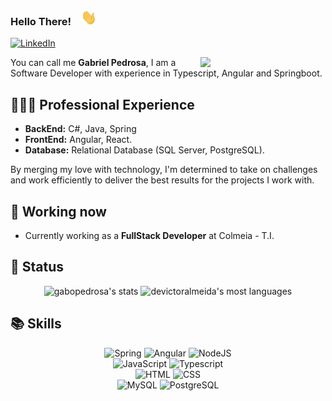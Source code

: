 <h3> Hello There! &nbsp&nbsp&nbsp<img src="https://raw.githubusercontent.com/ABSphreak/ABSphreak/master/gifs/Hi.gif" height="25px"></h3>


[ ![LinkedIn](https://img.shields.io/badge/LinkedIn-4682B4?style=for-the-badge&logo=linkedin&logoColor=white)](https://www.linkedin.com/in/gabriel-pedrosa-2002171b5/)

<img align="right" src="https://img.freepik.com/free-vector/programming-concept-illustration_114360-1351.jpg" width='200'/> 

You can call me **Gabriel Pedrosa**, I am a Software Developer with experience in Typescript, Angular and Springboot.


## 👩🏽‍💻 Professional Experience

-  **BackEnd:** C#, Java, Spring
-  **FrontEnd:**  Angular, React.
-  **Database:** Relational Database (SQL Server, PostgreSQL).

<p>By merging my love with technology, I'm determined to take on challenges and work efficiently to deliver the best results for the projects I work with.</p>

## 💼 Working now

- Currently working as a **FullStack Developer** at Colmeia - T.I.



## 🚀 Status

<p align="center">
  <img width="56%" src="https://github-readme-stats.vercel.app/api?username=gabopedrosa&show_icons=true&theme=codeSTACKr&rank_icon=github" alt="gabopedrosa's stats"/>
  <img width="42%" src="https://github-readme-stats.vercel.app/api/top-langs/?username=gabopedrosa&layout=compact&theme=codeSTACKr" alt="devictoralmeida's most languages"/>
</p>


## 📚 Skills

<div align="center">

![Spring](https://img.shields.io/badge/Spring-6DB33F?style=for-the-badge&logo=spring&logoColor=white) ![Angular](https://img.shields.io/badge/Angular-DD0031?style=for-the-badge&logo=angular&logoColor=white) ![NodeJS](https://img.shields.io/badge/Node.js-43853D?style=for-the-badge&logo=node.js&logoColor=white)<br/>
![JavaScript](https://img.shields.io/badge/JavaScript-323330?style=for-the-badge&logo=javascript&logoColor=F7DF1E) ![Typescript](https://img.shields.io/badge/TypeScript-007ACC?style=for-the-badge&logo=typescript&logoColor=white)<br/>
![HTML](https://img.shields.io/badge/HTML-239120?style=for-the-badge&logo=html5&logoColor=white) ![CSS](https://img.shields.io/badge/CSS-239120?&style=for-the-badge&logo=css3&logoColor=white)<br/>
![MySQL](https://img.shields.io/badge/MySQL-00000F?style=for-the-badge&logo=mysql&logoColor=white)  ![PostgreSQL](https://img.shields.io/badge/PostgreSQL-316192?style=for-the-badge&logo=postgresql&logoColor=white)






</div>
